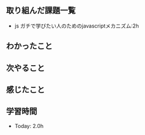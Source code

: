 ## 取り組んだ課題一覧
- js ガチで学びたい人のためのjavascriptメカニズム:2h

## わかったこと

## 次やること
## 感じたこと
## 学習時間
- Today: 2.0h